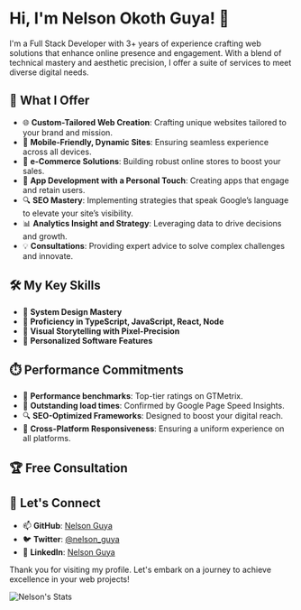 # Hi, I'm Nelson Okoth Guya! 👋

I'm a Full Stack Developer with 3+ years of experience crafting web solutions that enhance online presence and engagement. 
With a blend of technical mastery and aesthetic precision, I offer a suite of services to meet diverse digital needs.

## 🚀 What I Offer

- 🌐 **Custom-Tailored Web Creation**: Crafting unique websites tailored to your brand and mission.
- 📱 **Mobile-Friendly, Dynamic Sites**: Ensuring seamless experience across all devices.
- 🛒 **e-Commerce Solutions**: Building robust online stores to boost your sales.
- 📲 **App Development with a Personal Touch**: Creating apps that engage and retain users.
- 🔍 **SEO Mastery**: Implementing strategies that speak Google’s language to elevate your site’s visibility.
- 📊 **Analytics Insight and Strategy**: Leveraging data to drive decisions and growth.
- 💡 **Consultations**: Providing expert advice to solve complex challenges and innovate.

## 🛠️ My Key Skills

- 🚀 **System Design Mastery**
- 🔧 **Proficiency in TypeScript, JavaScript, React, Node**
- 🎨 **Visual Storytelling with Pixel-Precision**
- 🔑 **Personalized Software Features**

## ⏱️ Performance Commitments

- 💯 **Performance benchmarks**: Top-tier ratings on GTMetrix.
- 🚀 **Outstanding load times**: Confirmed by Google Page Speed Insights.
- 🔍 **SEO-Optimized Frameworks**: Designed to boost your digital reach.
- 📱 **Cross-Platform Responsiveness**: Ensuring a uniform experience on all platforms.

## 🏆 Free Consultation

## 🌱 Let's Connect

- 📫 **GitHub**: [Nelson Guya](https://github.com/nelsonokothguya)
- 🐦 **Twitter**: [@nelson_guya](https://twitter.com/NelsonGuya)
- 💼 **LinkedIn**: [Nelson Guya](https://www.linkedin.com/in/okothguya/)

Thank you for visiting my profile. Let's embark on a journey to achieve excellence in your web projects!

![Nelson's Stats](https://github-readme-stats.vercel.app/api?username=nelsonokothguya&theme=vue-dark&show_icons=true&hide_border=true&count_private=true)

